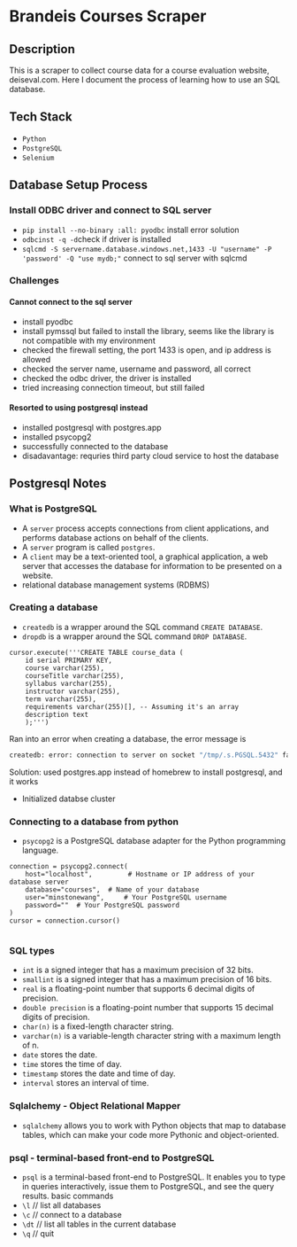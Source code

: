 # Brandeis Courses Scraper
## Description
This is a scraper to collect course data for a course evaluation website, deiseval.com. Here I document the process of learning how to use an SQL database.

## Tech Stack
- `Python`
- `PostgreSQL`
- `Selenium`

## Database Setup Process
### Install ODBC driver and connect to SQL server

- `pip install --no-binary :all: pyodbc` install error solution 
- `odbcinst -q -d`check if driver is installed
- `sqlcmd -S servername.database.windows.net,1433 -U "username" -P 'password' -Q "use mydb;"` connect to sql server with sqlcmd

### Challenges 
#### Cannot connect to the sql server 
- install pyodbc
- install pymssql but failed to install the library, seems like the library is not compatible with my environment
- checked the firewall setting, the port 1433 is open, and ip address is allowed
- checked the server name, username and password, all correct
- checked the odbc driver, the driver is installed
- tried increasing connection timeout, but still failed

#### Resorted to using postgresql instead
- installed postgresql with postgres.app
- installed psycopg2
- successfully connected to the database
- disadavantage: requries third party cloud service to host the database


## Postgresql Notes
### What is PostgreSQL
- A `server` process accepts connections from client applications, and performs database actions on behalf of the clients.
- A `server` program is called `postgres`.
- A `client` may be a text-oriented tool, a graphical application, a web server that accesses the database for information to be presented on a website.
- relational database management systems (RDBMS)
### Creating a database
- `createdb` is a wrapper around the SQL command `CREATE DATABASE`. 
- `dropdb` is a wrapper around the SQL command `DROP DATABASE`. 
```
cursor.execute('''CREATE TABLE course_data (
    id serial PRIMARY KEY,
    course varchar(255),
    courseTitle varchar(255),
    syllabus varchar(255),
    instructor varchar(255),
    term varchar(255),
    requirements varchar(255)[], -- Assuming it's an array
    description text
    );''')
```
Ran into an error when creating a database, the error message is 
```bash
createdb: error: connection to server on socket "/tmp/.s.PGSQL.5432" failed: No such file or directory Is the server running locally and accepting connections on that socket?
```
Solution: used postgres.app instead of homebrew to install postgresql, and it works
- Initialized databse cluster 
### Connecting to a database from python
- `psycopg2` is a PostgreSQL database adapter for the Python programming language.
```
connection = psycopg2.connect(
	host="localhost",         # Hostname or IP address of your database server
	database="courses",  # Name of your database
	user="minstonewang",     # Your PostgreSQL username
	password=""  # Your PostgreSQL password
)
cursor = connection.cursor()
    
```
### SQL types 
- `int` is a signed integer that has a maximum precision of 32 bits.
- `smallint` is a signed integer that has a maximum precision of 16 bits.
- `real` is a floating-point number that supports 6 decimal digits of precision.
- `double precision` is a floating-point number that supports 15 decimal digits of precision.
- `char(n)` is a fixed-length character string.
- `varchar(n)` is a variable-length character string with a maximum length of n.
- `date` stores the date.
- `time` stores the time of day.
- `timestamp` stores the date and time of day.
- `interval` stores an interval of time.
### Sqlalchemy - Object Relational Mapper
- `sqlalchemy` allows you to work with Python objects that map to database tables, which can make your code more Pythonic and object-oriented. 
### psql - terminal-based front-end to PostgreSQL
- `psql` is a terminal-based front-end to PostgreSQL. It enables you to type in queries interactively, issue them to PostgreSQL, and see the query results.
basic commands
- `\l` // list all databases
- `\c` // connect to a database
- `\dt` // list all tables in the current database
- `\q` // quit

